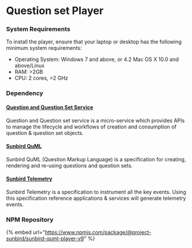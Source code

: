 # Question set Player

### System Requirements <a href="#system-requirements" id="system-requirements"></a>

To install the player, ensure that your laptop or desktop has the following minimum system requirements:

* Operating System: Windows 7 and above, or 4.2 Mac OS X 10.0 and above/Linux
* RAM: >2GB
* CPU: 2 cores, >2 GHz

### Dependency

#### [Question and Question Set Service](https://inquiry.sunbird.org/learn/product-and-developer-guide/question-and-question-set-service)

Question and Question set service is a micro-service which provides APIs to manage the lifecycle and workflows of creation and consumption of question & question set objects.

#### [Sunbird QuML](https://quml.sunbird.org)

Sunbird QuML (Question Markup Language) is a specification for creating, rendering and re-using questions and question sets.

#### [Sunbird Telemetry](https://telemetry.sunbird.org)

Sunbird Telemetry is a specification to instrument all the key events. Using this specification reference applications & services will generate telemetry events.

### NPM Repository

{% embed url="https://www.npmjs.com/package/@project-sunbird/sunbird-quml-player-v9" %}

